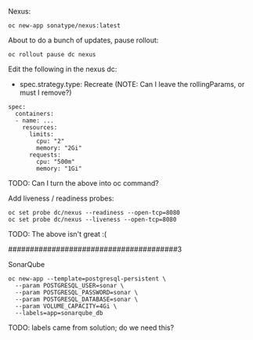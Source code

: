 Nexus:

```
oc new-app sonatype/nexus:latest
```

About to do a bunch of updates, pause rollout:

```
oc rollout pause dc nexus
```

Edit the following in the nexus dc:

* spec.strategy.type: Recreate
(NOTE: Can I leave the rollingParams, or must I remove?)

```
spec:
  containers:
  - name: ...
    resources:
      limits:
        cpu: "2"
        memory: "2Gi"
      requests:
        cpu: "500m"
        memory: "1Gi"
```
TODO: Can I turn the above into oc command?

Add liveness / readiness probes:

```
oc set probe dc/nexus --readiness --open-tcp=8080
oc set probe dc/nexus --liveness --open-tcp=8080
```
TODO: The above isn't great :(

#######################################3

SonarQube

```
oc new-app --template=postgresql-persistent \
  --param POSTGRESQL_USER=sonar \
  --param POSTGRESQL_PASSWORD=sonar \
  --param POSTGRESQL_DATABASE=sonar \
  --param VOLUME_CAPACITY=4Gi \
  --labels=app=sonarqube_db
```
TODO: labels came from solution; do we need this?
